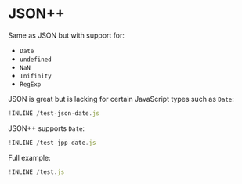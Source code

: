 # JSON++

Same as JSON but with support for:
 - `Date`
 - `undefined`
 - `NaN`
 - `Inifinity`
 - `RegExp`

JSON is great but is lacking for certain JavaScript types such as `Date`:

~~~js
!INLINE /test-json-date.js
~~~

JSON++ supports `Date`:

~~~js
!INLINE /test-jpp-date.js
~~~

Full example:

~~~js
!INLINE /test.js
~~~
